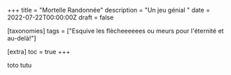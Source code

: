 +++
title = "Mortelle Randonnée"
description = "Un jeu génial "
date = 2022-07-22T00:00:00Z
draft = false

[taxonomies]
tags = ["Esquive les flècheeeeees ou meurs pour l'éternité et au-delà!"]

[extra]
toc = true
+++

toto
tutu